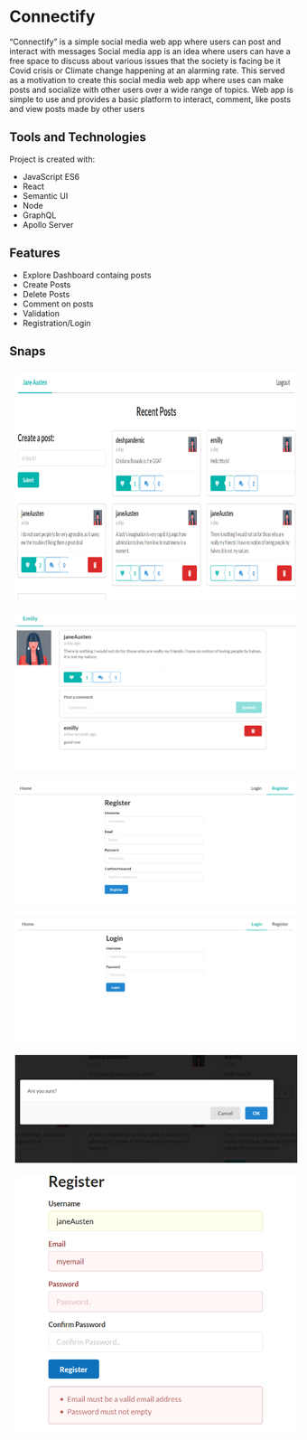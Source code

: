 # Connectify

“Connectify” is a simple social media web app where users can post and interact with messages
Social media app is an idea where users can have a free space to discuss about various issues that the society is facing be it Covid 
crisis or Climate change happening at an alarming rate. This served as a motivation to create this social media web app where uses can make posts and socialize with other users over a wide range of topics. Web app is simple to use and provides a basic platform to interact, comment, like posts and view posts made by other users

## Tools and Technologies

Project is created with:
* JavaScript ES6
* React
* Semantic UI
* Node
* GraphQL
* Apollo Server

## Features

* Explore Dashboard containg posts
* Create Posts
* Delete Posts
* Comment on posts
* Validation
* Registration/Login


## Snaps
        
<img src="/ss/dashboard.PNG" width="500" height="400" title="Home Screen" hspace="10" vspace="10">  <img src="/ss/singlepost.PNG" width="500" title="Post Screen" hspace="10" vspace="10">  <img src="/ss/register.PNG" width="500" title="Registerr" hspace="10" vspace="10">  <img src="/ss/login.PNG" width="500" title="Login" hspace="10" vspace="10">
<img src="/ss/deletepopup.PNG" width="500" title="Login" hspace="10" vspace="10"> <img src="/ss/validation.PNG" width="500" title="Login" hspace="10" vspace="10">



